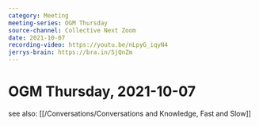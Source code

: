 ```yaml
---
category: Meeting
meeting-series: OGM Thursday
source-channel: Collective Next Zoom
date: 2021-10-07
recording-video: https://youtu.be/nLpyG_iqyN4
jerrys-brain: https://bra.in/5jQnZm
---
```

# OGM Thursday, 2021-10-07

see also: [[/Conversations/Conversations and Knowledge, Fast and Slow]]
